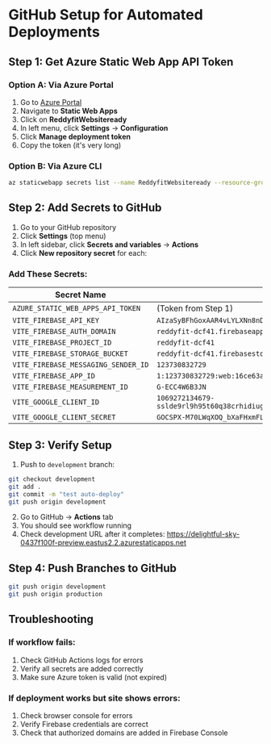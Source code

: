 # GitHub Setup for Automated Deployments

## Step 1: Get Azure Static Web App API Token

### Option A: Via Azure Portal
1. Go to [Azure Portal](https://portal.azure.com)
2. Navigate to **Static Web Apps**
3. Click on **ReddyfitWebsiteready**
4. In left menu, click **Settings** → **Configuration**
5. Click **Manage deployment token**
6. Copy the token (it's very long)

### Option B: Via Azure CLI
```bash
az staticwebapp secrets list --name ReddyfitWebsiteready --resource-group sixpack-rg --query "properties.apiKey" -o tsv
```

## Step 2: Add Secrets to GitHub

1. Go to your GitHub repository
2. Click **Settings** (top menu)
3. In left sidebar, click **Secrets and variables** → **Actions**
4. Click **New repository secret** for each:

### Add These Secrets:

| Secret Name | Value |
|------------|-------|
| `AZURE_STATIC_WEB_APPS_API_TOKEN` | (Token from Step 1) |
| `VITE_FIREBASE_API_KEY` | `AIzaSyBFhGoxAAR4vLYLXNn8nDlKabiqhCPnWJk` |
| `VITE_FIREBASE_AUTH_DOMAIN` | `reddyfit-dcf41.firebaseapp.com` |
| `VITE_FIREBASE_PROJECT_ID` | `reddyfit-dcf41` |
| `VITE_FIREBASE_STORAGE_BUCKET` | `reddyfit-dcf41.firebasestorage.app` |
| `VITE_FIREBASE_MESSAGING_SENDER_ID` | `123730832729` |
| `VITE_FIREBASE_APP_ID` | `1:123730832729:web:16ce63a0f2d5401f60b048` |
| `VITE_FIREBASE_MEASUREMENT_ID` | `G-ECC4W6B3JN` |
| `VITE_GOOGLE_CLIENT_ID` | `1069272134679-sslde9rl9h95t60q38crhidiug6n6emt.apps.googleusercontent.com` |
| `VITE_GOOGLE_CLIENT_SECRET` | `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` |

## Step 3: Verify Setup

1. Push to `development` branch:
```bash
git checkout development
git add .
git commit -m "test auto-deploy"
git push origin development
```

2. Go to GitHub → **Actions** tab
3. You should see workflow running
4. Check development URL after it completes: https://delightful-sky-0437f100f-preview.eastus2.2.azurestaticapps.net

## Step 4: Push Branches to GitHub

```bash
git push origin development
git push origin production
```

## Troubleshooting

### If workflow fails:
1. Check GitHub Actions logs for errors
2. Verify all secrets are added correctly
3. Make sure Azure token is valid (not expired)

### If deployment works but site shows errors:
1. Check browser console for errors
2. Verify Firebase credentials are correct
3. Check that authorized domains are added in Firebase Console
